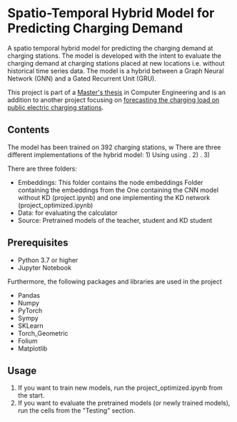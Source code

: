 # Spatio-Temporal Hybrid Model for Predicting Charging Demand
A spatio temporal hybrid model for predicting the charging demand at charging stations. The model is developed with the intent to evaluate the charging demand at charging stations placed at new locations i.e. without historical time series data. The model is a hybrid between a Graph Neural Network (GNN) and a Gated Recurrent Unit (GRU). 

This project is part of a [Master's thesis](https://drive.google.com/file/d/1vEmE8zrYc0tsoD0ofon-V_XChAVflzZC/view?usp=sharing) in Computer Engineering and is an addition to another project focusing on [forecasting the charging load on public electric charging stations](https://github.com/wblachowski/bhmsds?fbclid=IwAR2WbJRLMxecP4a41iTjJR-_idug6anFvjFdz8XyinaZV7gA8OFwaah7MR8). 


## Contents
The model has been trained on 392 charging stations, w
There are three different implementations of the hybrid model: 1) Using  using . 2) . 3)

There are three folders: 
- Embeddings: This folder contains the node embeddings Folder containing the embeddings from the One containing the CNN model without KD (project.ipynb) and one implementing the KD network (project_optimized.ipynb) 
- Data: for evaluating the calculator 
- Source: Pretrained models of the teacher, student and KD student 

## Prerequisites
- Python 3.7 or higher
- Jupyter Notebook 

Furthermore, the following packages and libraries are used in the project
- Pandas
- Numpy
- PyTorch
- Sympy
- SKLearn
- Torch_Geometric
- Folium
- Matplotlib

## Usage
1. If you want to train new models, run the project_optimized.ipynb from the start.
2. If you want to evaluate the pretrained models (or newly trained models), run the cells from the "Testing" section. 


